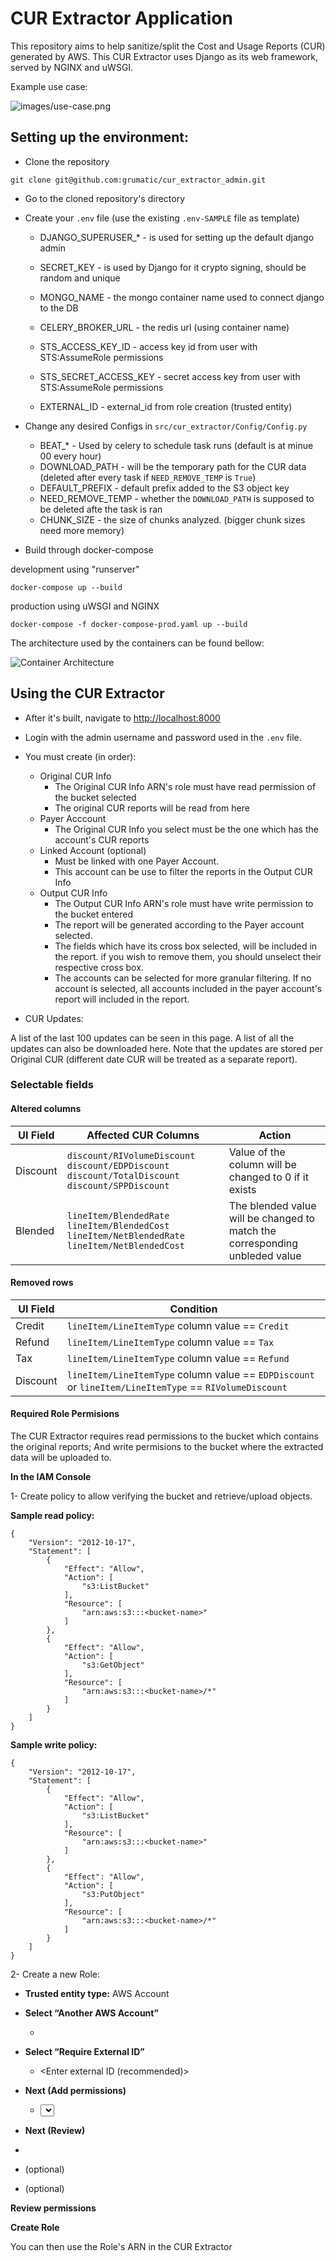 
# CUR Extractor Application

This repository aims to help sanitize/split the Cost and Usage Reports (CUR) generated by AWS.
This CUR Extractor uses Django as its web framework, served by NGINX and uWSGI.

Example use case:

![images/use-case.png](images/use-case.png)

## Setting up the environment:

* Clone the repository

```
git clone git@github.com:grumatic/cur_extractor_admin.git
```

* Go to the cloned repository's directory

* Create your `.env` file
    (use the existing `.env-SAMPLE` file as template)
    * DJANGO_SUPERUSER_\* - is used for setting up the default django admin
    * SECRET_KEY - is used by Django for it crypto signing, should be random and unique
    * MONGO_NAME - the mongo container name used to connect django to the DB
    * CELERY_BROKER_URL - the redis url (using container name)

    * STS_ACCESS_KEY_ID - access key id from user with STS:AssumeRole permissions
    * STS_SECRET_ACCESS_KEY - secret access key from user with STS:AssumeRole permissions
    * EXTERNAL_ID - external_id from role creation (trusted entity)

* Change any desired Configs in `src/cur_extractor/Config/Config.py`
    * BEAT_\* - Used by celery to schedule task runs (default is at minue 00 every hour)
    * DOWNLOAD_PATH - will be the temporary path for the CUR data (deleted after every task if `NEED_REMOVE_TEMP` is `True`)
    * DEFAULT_PREFIX - default prefix added to the S3 object key
    * NEED_REMOVE_TEMP - whether the `DOWNLOAD_PATH` is supposed to be deleted afte the task is ran
    * CHUNK_SIZE - the size of chunks analyzed. (bigger chunk sizes need more memory)

* Build through docker-compose

development using "runserver"
``` 
docker-compose up --build
```

production using uWSGI and NGINX
``` 
docker-compose -f docker-compose-prod.yaml up --build
```

The architecture used by the containers can be found bellow:

![Container Architecture](images/container-architecture.png)

## Using the CUR Extractor


* After it's built, navigate to [http://localhost:8000](http://localhost:8000)

* Login with the admin username and password used in the `.env` file.

* You must create (in order):
    * Original CUR Info
        - The Original CUR Info ARN's role must have read permission of the bucket selected
        - The original CUR reports will be read from here
    * Payer Acccount
        - The Original CUR Info you select must be the one which has the account's CUR reports
    * Linked Account (optional)
        - Must be linked with one Payer Account.
        - This account can be use to filter the reports in the Output CUR Info
    * Output CUR Info
        - The Output CUR Info ARN's role must have write permission to the bucket entered
        - The report will be generated according to the Payer account selected.
        - The fields which have its cross box selected, will be included in the report.
        if you wish to remove them, you should unselect their respective cross box.
        - The accounts can be selected for more granular filtering. If no account is selected, all accounts included in the payer account's report will included in the report.


* CUR Updates:

A list of the last 100 updates can be seen in this page. A list of all the updates can also be downloaded here.
Note that the updates are stored per Original CUR (different date CUR will be treated as a separate report).


### Selectable fields

#### Altered columns
|UI Field|Affected CUR Columns|Action|
|--------|--------------------|------|
|Discount|`discount/RIVolumeDiscount` `discount/EDPDiscount` `discount/TotalDiscount` `discount/SPPDiscount`|Value of the column will be changed to 0 if it exists|
|Blended|`lineItem/BlendedRate` `lineItem/BlendedCost` `lineItem/NetBlendedRate` `lineItem/NetBlendedCost`|The blended value will be changed to match the corresponding unbleded value|


#### Removed rows
|UI Field|Condition|
|--|------|
|Credit|`lineItem/LineItemType` column value == `Credit`|
|Refund|`lineItem/LineItemType` column value == `Tax`|
|Tax|`lineItem/LineItemType` column value == `Refund`|
|Discount|`lineItem/LineItemType` column value == `EDPDiscount` or `lineItem/LineItemType` == `RIVolumeDiscount`|


#### Required Role Permisions

The CUR Extractor requires read permissions to the bucket which contains the original reports; And write permisions to the bucket where the extracted data will be uploaded to.

**In the IAM Console**

1- Create policy to allow verifying the bucket and retrieve/upload objects. 

**Sample read policy:**

```
{ 
    "Version": "2012-10-17", 
    "Statement": [ 
        { 
            "Effect": "Allow", 
            "Action": [ 
                "s3:ListBucket" 
            ], 
            "Resource": [ 
                "arn:aws:s3:::<bucket-name>" 
            ] 
        }, 
        { 
            "Effect": "Allow", 
            "Action": [ 
                "s3:GetObject" 
            ], 
            "Resource": [ 
                "arn:aws:s3:::<bucket-name>/*" 
            ] 
        } 
    ] 
} 
```


**Sample write policy:**
```
{
    "Version": "2012-10-17",
    "Statement": [
        {
            "Effect": "Allow",
            "Action": [
                "s3:ListBucket"
            ],
            "Resource": [
                "arn:aws:s3:::<bucket-name>"
            ]
        },
        {
            "Effect": "Allow",
            "Action": [
                "s3:PutObject"
            ],
            "Resource": [
                "arn:aws:s3:::<bucket-name>/*"
            ]
        }
    ]
}
```
 

2- Create a new Role: 

 

* **Trusted entity type:**  AWS Account 

* **Select “Another AWS Account”**
    * <Enter your account ID> 

* **Select “Require External ID”**
    * <Enter external ID (recommended)>

* **Next (Add permissions)**
    * <Select previously created policy> 

* **Next (Review)**
* <Enter a name for the Role> 
* <Enter description> (optional) 
* <Add Tags> (optional) 

**Review permissions**

**Create Role**

You can then use the Role's ARN in the CUR Extractor
